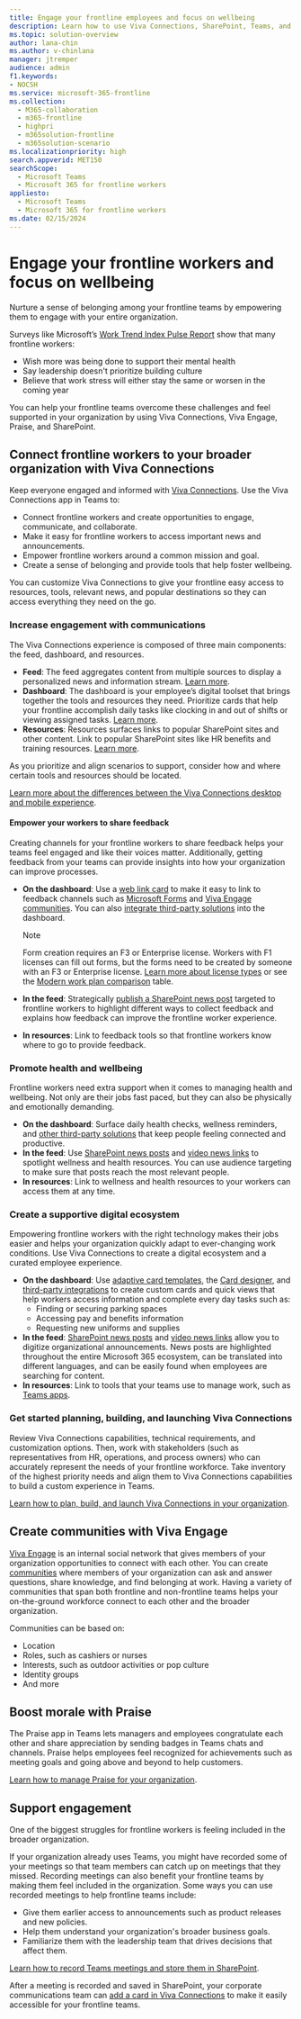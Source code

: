 ```yaml
---
title: Engage your frontline employees and focus on wellbeing
description: Learn how to use Viva Connections, SharePoint, Teams, and the Praise app to increase frontline worker wellbeing and engagement.
ms.topic: solution-overview
author: lana-chin
ms.author: v-chinlana
manager: jtremper
audience: admin
f1.keywords:
- NOCSH
ms.service: microsoft-365-frontline
ms.collection: 
  - M365-collaboration
  - m365-frontline
  - highpri
  - m365solution-frontline
  - m365solution-scenario
ms.localizationpriority: high
search.appverid: MET150
searchScope:
  - Microsoft Teams
  - Microsoft 365 for frontline workers
appliesto: 
  - Microsoft Teams
  - Microsoft 365 for frontline workers
ms.date: 02/15/2024
---
```


# Engage your frontline workers and focus on wellbeing

Nurture a sense of belonging among your frontline teams by empowering them to engage with your entire organization.

Surveys like Microsoft’s [Work Trend Index Pulse Report](https://microsoft.com/worklab/work-trend-index) show that many frontline workers:

- Wish more was being done to support their mental health
- Say leadership doesn't prioritize building culture
- Believe that work stress will either stay the same or worsen in the coming year

You can help your frontline teams overcome these challenges and feel supported in your organization by using Viva Connections, Viva Engage, Praise, and SharePoint.

## Connect frontline workers to your broader organization with Viva Connections

Keep everyone engaged and informed with [Viva Connections](/viva/connections/viva-connections-overview). Use the Viva Connections app in Teams to:

- Connect frontline workers and create opportunities to engage, communicate, and collaborate.
- Make it easy for frontline workers to access important news and announcements.
- Empower frontline workers around a common mission and goal.
- Create a sense of belonging and provide tools that help foster wellbeing.

You can customize Viva Connections to give your frontline easy access to resources, tools, relevant news, and popular destinations so they can access everything they need on the go.

### Increase engagement with communications

The Viva Connections experience is composed of three main components: the feed, dashboard, and resources.

- **Feed**: The feed aggregates content from multiple sources to display a personalized news and information stream.  [Learn more](/viva/connections/viva-connections-overview#viva-connections-feed).
- **Dashboard**: The dashboard is your employee’s digital toolset that brings together the tools and resources they need. Prioritize cards that help your frontline accomplish daily tasks like clocking in and out of shifts or viewing assigned tasks. [Learn more](/viva/connections/viva-connections-overview#viva-connections-dashboard).
- **Resources**: Resources surfaces links to popular SharePoint sites and other content. Link to popular SharePoint sites like HR benefits and training resources. [Learn more](/viva/connections/viva-connections-overview#viva-connections-resources).

As you prioritize and align scenarios to support, consider how and where certain tools and resources should be located.

[Learn more about the differences between the Viva Connections desktop and mobile experience](/viva/connections/viva-connections-overview#viva-connections-mobile-and-desktop-experiences).

#### Empower your workers to share feedback

Creating channels for your frontline workers to share feedback helps your teams feel engaged and like their voices matter. Additionally, getting feedback from your teams can provide insights into how your organization can improve processes.

- **On the dashboard**: Use a [web link card](/viva/connections/create-dashboard#add-a-web-link-card) to make it easy to link to feedback channels such as [Microsoft Forms](https://support.microsoft.com/office/create-a-form-with-microsoft-forms-4ffb64cc-7d5d-402f-b82e-b1d49418fd9d) and [Viva Engage communities](https://support.microsoft.com/topic/communities-in-viva-engage-1ee29da1-5250-4c1e-b773-e7a78cfaf5d4). You can also [integrate third-party solutions](https://cloudpartners.transform.microsoft.com/resources/viva-app-integration) into the dashboard.

    > [!NOTE]
    > Form creation requires an F3 or Enterprise license. Workers with F1 licenses can fill out forms, but the forms need to be created by someone with an F3 or Enterprise license. [Learn more about license types](flw-licensing-options.md) or see the [Modern work plan comparison](https://go.microsoft.com/fwlink/p/?linkid=2139145) table.

- **In the feed**: Strategically [publish a SharePoint news post](https://support.microsoft.com/office/create-and-share-news-on-your-sharepoint-sites-495f8f1a-3bef-4045-b33a-55e5abe7aed7#:~:text=In%20SharePoint%20Online%2C%20you%20can%20add%20news%20posts,instructions%20Create%20the%20news%20post%20.%20See%20More) targeted to frontline workers to highlight different ways to collect feedback and explains how feedback can improve the frontline worker experience.
- **In resources**: Link to feedback tools so that frontline workers know where to go to provide feedback.

### Promote health and wellbeing

Frontline workers need extra support when it comes to managing health and wellbeing. Not only are their jobs fast paced, but they can also be physically and emotionally demanding.

- **On the dashboard**: Surface daily health checks, wellness reminders, and [other third-party solutions](https://cloudpartners.transform.microsoft.com/resources/viva-app-integration) that keep people feeling connected and productive.
- **In the feed**: Use [SharePoint news posts](https://support.microsoft.com/office/create-and-share-news-on-your-sharepoint-sites-495f8f1a-3bef-4045-b33a-55e5abe7aed7#:~:text=In%20SharePoint%20Online%2C%20you%20can%20add%20news%20posts,instructions%20Create%20the%20news%20post%20.%20See%20More) and [video news links](/viva/connections/video-news-links) to spotlight wellness and health resources. You can use audience targeting to make sure that posts reach the most relevant people.
- **In resources**: Link to wellness and health resources to your workers can access them at any time.

### Create a supportive digital ecosystem

Empowering frontline workers with the right technology makes their jobs easier and helps your organization quickly adapt to ever-changing work conditions. Use Viva Connections to create a digital ecosystem and a curated employee experience.

- **On the dashboard**: Use [adaptive card templates](/adaptive-cards/templating/), the [Card designer](/viva/connections/create-dashboard#design-your-own-card-with-a-quick-view), and [third-party integrations](https://cloudpartners.transform.microsoft.com/resources/viva-app-integration) to create custom cards and quick views that help workers access information and complete every day tasks such as:
    - Finding or securing parking spaces
    - Accessing pay and benefits information
    - Requesting new uniforms and supplies
- **In the feed**: [SharePoint news posts](https://support.microsoft.com/office/create-and-share-news-on-your-sharepoint-sites-495f8f1a-3bef-4045-b33a-55e5abe7aed7#:~:text=In%20SharePoint%20Online%2C%20you%20can%20add%20news%20posts,instructions%20Create%20the%20news%20post%20.%20See%20More) and [video news links](/viva/connections/video-news-links) allow you to digitize organizational announcements. News posts are highlighted throughout the entire Microsoft 365 ecosystem, can be translated into different languages, and can be easily found when employees are searching for content.
- **In resources**: Link to tools that your teams use to manage work, such as [Teams apps](flw-team-collaboration.md#apps-in-teams).

### Get started planning, building, and launching Viva Connections

Review Viva Connections capabilities, technical requirements, and customization options. Then, work with stakeholders (such as representatives from HR, operations, and process owners) who can accurately represent the needs of your frontline workforce. Take inventory of the highest priority needs and align them to Viva Connections capabilities to build a custom experience in Teams.

[Learn how to plan, build, and launch Viva Connections in your organization](/viva/connections/viva-connections-setup-overview).

## Create communities with Viva Engage

[Viva Engage](/viva/engage/overview) is an internal social network that gives members of your organization opportunities to connect with each other. You can create [communities](https://support.microsoft.com/topic/communities-in-viva-engage-1ee29da1-5250-4c1e-b773-e7a78cfaf5d4) where members of your organization can ask and answer questions, share knowledge, and find belonging at work. Having a variety of communities that span both frontline and non-frontline teams helps your on-the-ground workforce connect to each other and the broader organization.

Communities can be based on:

- Location
- Roles, such as cashiers or nurses
- Interests, such as outdoor activities or pop culture
- Identity groups
- And more

## Boost morale with Praise

The Praise app in Teams lets managers and employees congratulate each other and share appreciation by sending badges in Teams chats and channels. Praise helps employees feel recognized for achievements such as meeting goals and going above and beyond to help customers.

[Learn how to manage Praise for your organization](/microsoftteams/manage-praise-app?bc=/microsoft-365/frontline/breadcrumb/toc.json&toc=/microsoft-365/frontline/toc.json).

## Support engagement

One of the biggest struggles for frontline workers is feeling included in the broader organization.

If your organization already uses Teams, you might have recorded some of your meetings so that team members can catch up on meetings that they missed. Recording meetings can also benefit your frontline teams by making them feel included in the organization. Some ways you can use recorded meetings to help frontline teams include:

- Give them earlier access to announcements such as product releases and new policies.
- Help them understand your organization's broader business goals.
- Familiarize them with the leadership team that drives decisions that affect them.

[Learn how to record Teams meetings and store them in SharePoint](https://support.microsoft.com/office/record-a-meeting-in-teams-34dfbe7f-b07d-4a27-b4c6-de62f1348c24).

After a meeting is recorded and saved in SharePoint, your corporate communications team can [add a card in Viva Connections](/viva/connections/create-dashboard#create-a-dashboard-and-add-cards) to make it easily accessible for your frontline teams.
